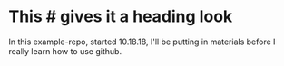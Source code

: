 # This # gives it a heading look


In this example-repo, started 10.18.18, I'll be putting in materials before I really learn how to use github. 
